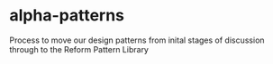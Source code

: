 # alpha-patterns
Process to move our design patterns from inital stages of discussion through to the Reform Pattern Library
